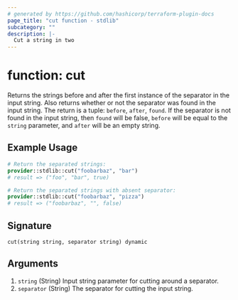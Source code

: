 ```yaml
---
# generated by https://github.com/hashicorp/terraform-plugin-docs
page_title: "cut function - stdlib"
subcategory: ""
description: |-
  Cut a string in two
---
```


# function: cut

Returns the strings before and after the first instance of the separator in the input string. Also returns whether or not the separator was found in the input string. The return is a tuple: `before`, `after`, `found`. If the separator is not found in the input string, then `found` will be false, `before` will be equal to the `string` parameter, and `after` will be an empty string.

## Example Usage

```terraform
# Return the separated strings:
provider::stdlib::cut("foobarbaz", "bar")
# result => ("foo", "bar", true)

# Return the separated strings with absent separator:
provider::stdlib::cut("foobarbaz", "pizza")
# result => ("foobarbaz", "", false)
```

## Signature

<!-- signature generated by tfplugindocs -->
```text
cut(string string, separator string) dynamic
```

## Arguments

<!-- arguments generated by tfplugindocs -->
1. `string` (String) Input string parameter for cutting around a separator.
1. `separator` (String) The separator for cutting the input string.

